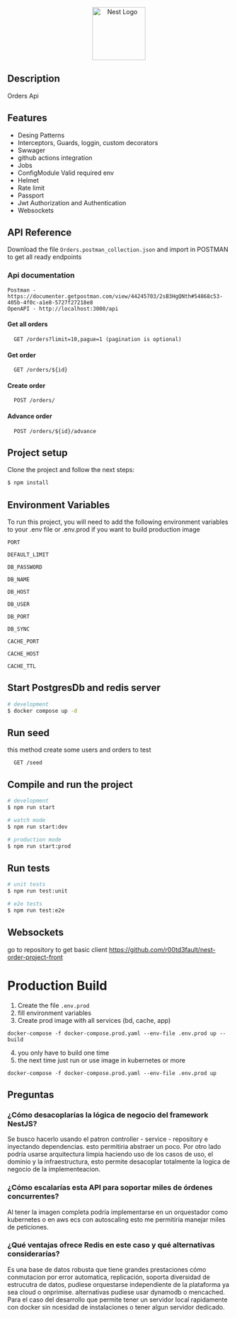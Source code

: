 <p align="center">
  <a href="http://nestjs.com/" target="blank"><img src="https://nestjs.com/img/logo-small.svg" width="120" alt="Nest Logo" /></a>
</p>

## Description
Orders Api

## Features

- Desing Patterns
- Interceptors, Guards, loggin, custom decorators
- Swwager
- github actions integration
- Jobs
- ConfigModule Valid required env
- Helmet
- Rate limit 
- Passport
- Jwt Authorization and Authentication 
- Websockets


## API Reference

Download the file ```Orders.postman_collection.json``` and import in POSTMAN to get all ready endpoints

### Api documentation
```
Postman - https://documenter.getpostman.com/view/44245703/2sB3HgQNth#54868c53-405b-4f0c-a1e8-5727f27218e8
OpenAPI - http://localhost:3000/api
```

#### Get all orders

```http
  GET /orders?limit=10,pague=1 (pagination is optional)
```

#### Get order

```http
  GET /orders/${id}
```

#### Create order

```http
  POST /orders/
```

#### Advance order

```http
  POST /orders/${id}/advance
```

## Project setup

Clone the project and follow the next steps:

```bash
$ npm install
```

## Environment Variables

To run this project, you will need to add the following environment variables to your .env file or .env.prod if you want to build production image

`PORT`

`DEFAULT_LIMIT`

`DB_PASSWORD`

`DB_NAME`

`DB_HOST`

`DB_USER`

`DB_PORT`

`DB_SYNC`

`CACHE_PORT`

`CACHE_HOST`

`CACHE_TTL`

## Start PostgresDb and redis server

```bash
# development
$ docker compose up -d

```

## Run seed
this method create some users and orders to test

```http
  GET /seed
```

## Compile and run the project

```bash
# development
$ npm run start

# watch mode
$ npm run start:dev

# production mode
$ npm run start:prod
```

## Run tests

```bash
# unit tests
$ npm run test:unit

# e2e tests
$ npm run test:e2e

```

## Websockets
go to repository to get basic client
https://github.com/r00td3fault/nest-order-project-front

# Production Build
1. Create the file ```.env.prod```
2. fill environment variables
3. Create prod image with all services (bd, cache, app)
```
docker-compose -f docker-compose.prod.yaml --env-file .env.prod up --build
```
4. you only have to build one time
5. the next time just run or use image in kubernetes or more
```
docker-compose -f docker-compose.prod.yaml --env-file .env.prod up
```


## Preguntas
### ¿Cómo desacoplarías la lógica de negocio del framework NestJS?

Se busco hacerlo usando el patron controller - service - repository e inyectando dependencias. esto permitiria abstraer un poco.
Por otro lado podría usarse arquitectura limpia haciendo uso de los casos de uso, el dominio y la infraestructura, esto permite desacoplar
totalmente la logica de negocio de la implementeacion.

### ¿Cómo escalarías esta API para soportar miles de órdenes concurrentes?
Al tener la imagen completa podría implementarse en un orquestador como kubernetes o en aws ecs con autoscaling esto me permitiria manejar
miles de peticiones.

### ¿Qué ventajas ofrece Redis en este caso y qué alternativas considerarías?
Es una base de datos robusta que tiene grandes prestaciones cómo conmutacion por error automatica, replicación, soporta diversidad de estrucutra 
de datos, pudiese orquestarse independiente de la plataforma ya sea cloud o onprimise. alternativas pudiese usar dynamodb o mencached. Para el caso
del desarrollo que permite tener un servidor local rapidamente con docker sin ncesidad de instalaciones o tener algun servidor dedicado.
 